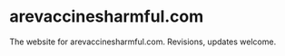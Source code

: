 arevaccinesharmful.com
======================

The website for arevaccinesharmful.com. Revisions, updates welcome.
